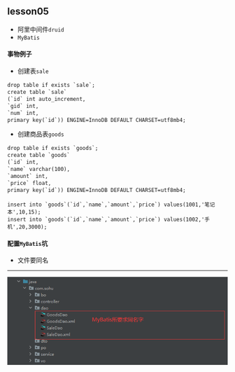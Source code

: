 ## lesson05
* 阿里中间件```druid```
* ```MyBatis```
#### 事物例子
* 创建表```sale```
```mysql
drop table if exists `sale`;
create table `sale`
(`id` int auto_increment,
`gid` int,
`num` int,
primary key(`id`)) ENGINE=InnoDB DEFAULT CHARSET=utf8mb4;
```
* 创建商品表```goods```
```mysql
drop table if exists `goods`;
create table `goods`
(`id` int,
`name` varchar(100),
`amount` int,
`price` float,
primary key(`id`)) ENGINE=InnoDB DEFAULT CHARSET=utf8mb4;

insert into `goods`(`id`,`name`,`amount`,`price`) values(1001,'笔记本',10,15);
insert into `goods`(`id`,`name`,`amount`,`price`) values(1002,'手机',20,3000);
```
#### 配置```MyBatis```坑
* 文件要同名
---
![img.png](picture/img1.png)


